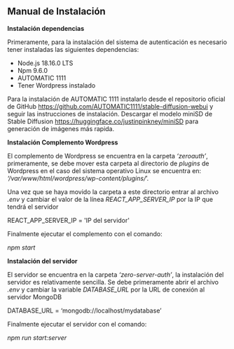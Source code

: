 ## <a name="_toc143013323"></a><a name="_toc144815814"></a>**Manual de Instalación**
**Instalación dependencias**

Primeramente, para la instalación del sistema de autenticación es necesario tener instaladas las siguientes dependencias:

- Node.js 18.16.0 LTS
- Npm 9.6.0
- AUTOMATIC 1111
- Tener Wordpress instalado

Para la instalación de AUTOMATIC 1111 instalarlo desde el repositorio oficial de GitHub <https://github.com/AUTOMATIC1111/stable-diffusion-webui> y seguir las instrucciones de instalación. Descargar el modelo miniSD de Stable Diffusion <https://huggingface.co/justinpinkney/miniSD> para generación de imágenes más rapida.

**Instalación Complemento Wordpress**

El complemento de Wordpress se encuentra en la carpeta *‘zeroauth’*, primeramente, se debe mover esta carpeta al directorio de *plugins* de Wordpress en el caso del sistema operativo Linux se encuentra en: *‘/var/www/html/wordpress/wp-content/plugins/*’.

Una vez que se haya movido la carpeta a este directorio entrar al archivo *.env* y cambiar el valor  de la línea *REACT\_APP\_SERVER\_IP* por la IP que tendrá el  servidor

REACT\_APP\_SERVER\_IP = 'IP del servidor'

Finalmente ejecutar el complemento con el comando:

*npm start*


**Instalación del servidor**

El servidor se encuentra en la carpeta *‘zero-server-auth’*, la instalación del servidor es relativamente sencilla. Se debe primeramente abrir el archivo *.env* y cambiar la variable *DATABASE\_URL* por la  URL de conexión al servidor MongoDB

DATABASE\_URL = ‘mongodb://localhost/mydatabase’



Finalmente ejecutar el servidor con el comando:

*npm run start:server*

